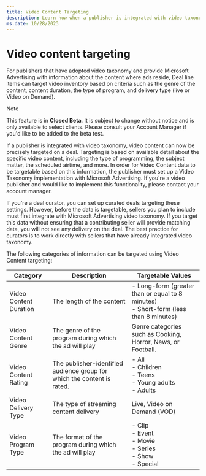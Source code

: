 ```yaml
---
title: Video Content Targeting
description: Learn how when a publisher is integrated with video taxonomy, video content can be targeted on a deal.  
ms.date: 10/28/2023
---
```



# Video content targeting

For publishers that have adopted video taxonomy and provide
Microsoft Advertising with information about the content where
ads reside, Deal line items can target video inventory based on criteria
such as the genre of the content, content duration, the type of program,
and delivery type (live or Video on Demand).

> [!NOTE]
> This feature is in **Closed Beta**. It is subject to change without notice and is only available to select clients. Please consult your Account Manager if you'd like to be added to the beta test.

If a publisher is integrated with video taxonomy, video content can now
be precisely targeted on a deal. Targeting is based on available detail
about the specific video content, including the type of programming, the
subject matter, the scheduled airtime, and more. In order for Video
Content data to be targetable based on this information, the publisher
must set up a Video Taxonomy implementation with
Microsoft Advertising. If you're a video publisher and would
like to implement this functionality, please contact your account
manager.

If you're a deal curator, you can set up curated deals targeting these
settings. However, before the data is targetable, sellers you plan to
include must first integrate with Microsoft Advertising video
taxonomy. If you target this data without ensuring that a contributing
seller will provide matching data, you will not see any delivery on the
deal. The best practice for curators is to work directly with sellers
that have already integrated video taxonomy.

The following categories of information can be targeted using Video
Content targeting:

| Category | Description | Targetable Values |
|---|---|---|
| Video Content Duration | The length of the content | - Long-form (greater than or equal to 8 minutes)<br> - Short-form (less than 8 minutes) |
| Video Content Genre | The genre of the program during which the ad will play | Genre categories such as Cooking, Horror, News, or Football. |
| Video Content Rating | The publisher-identified audience group for which the content is rated. | - All<br> - Children<br> - Teens<br> - Young adults<br> - Adults |
| Video Delivery Type | The type of streaming content delivery | Live, Video on Demand (VOD) |
| Video Program Type | The format of the program during which the ad will play | - Clip<br> - Event<br>- Movie<br> - Series<br> - Show<br> - Special |
